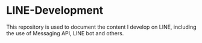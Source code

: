 # LINE-Development
This repository is used to document the content I develop on LINE, including the use of Messaging API, LINE bot and others.
